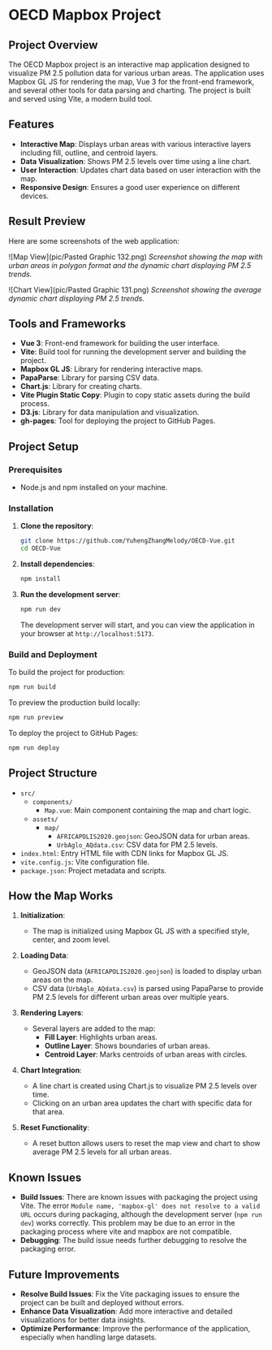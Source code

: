# OECD Mapbox Project

## Project Overview

The OECD Mapbox project is an interactive map application designed to visualize PM 2.5 pollution data for various urban areas. The application uses Mapbox GL JS for rendering the map, Vue 3 for the front-end framework, and several other tools for data parsing and charting. The project is built and served using Vite, a modern build tool.

## Features

- **Interactive Map**: Displays urban areas with various interactive layers including fill, outline, and centroid layers.
- **Data Visualization**: Shows PM 2.5 levels over time using a line chart.
- **User Interaction**: Updates chart data based on user interaction with the map.
- **Responsive Design**: Ensures a good user experience on different devices.

## Result Preview
Here are some screenshots of the web application:

![Map View](pic/Pasted Graphic 132.png)
*Screenshot showing the map with urban areas in polygon format and the dynamic chart displaying PM 2.5 trends.*

![Chart View](pic/Pasted Graphic 131.png)
*Screenshot showing the average dynamic chart displaying PM 2.5 trends.*


## Tools and Frameworks

- **Vue 3**: Front-end framework for building the user interface.
- **Vite**: Build tool for running the development server and building the project.
- **Mapbox GL JS**: Library for rendering interactive maps.
- **PapaParse**: Library for parsing CSV data.
- **Chart.js**: Library for creating charts.
- **Vite Plugin Static Copy**: Plugin to copy static assets during the build process.
- **D3.js**: Library for data manipulation and visualization.
- **gh-pages**: Tool for deploying the project to GitHub Pages.

## Project Setup

### Prerequisites

- Node.js and npm installed on your machine.

### Installation

1. **Clone the repository**:
   ```sh
   git clone https://github.com/YuhengZhangMelody/OECD-Vue.git
   cd OECD-Vue
   ```

2. **Install dependencies**:
   ```sh
   npm install
   ```

3. **Run the development server**:
   ```sh
   npm run dev
   ```

   The development server will start, and you can view the application in your browser at `http://localhost:5173`.

### Build and Deployment

To build the project for production:

```sh
npm run build
```

To preview the production build locally:

```sh
npm run preview
```

To deploy the project to GitHub Pages:

```sh
npm run deploy
```

## Project Structure

- `src/`
  - `components/`
    - `Map.vue`: Main component containing the map and chart logic.
  - `assets/`
    - `map/`
      - `AFRICAPOLIS2020.geojson`: GeoJSON data for urban areas.
      - `UrbAglo_AQdata.csv`: CSV data for PM 2.5 levels.
- `index.html`: Entry HTML file with CDN links for Mapbox GL JS.
- `vite.config.js`: Vite configuration file.
- `package.json`: Project metadata and scripts.

## How the Map Works

1. **Initialization**:
   - The map is initialized using Mapbox GL JS with a specified style, center, and zoom level.

2. **Loading Data**:
   - GeoJSON data (`AFRICAPOLIS2020.geojson`) is loaded to display urban areas on the map.
   - CSV data (`UrbAglo_AQdata.csv`) is parsed using PapaParse to provide PM 2.5 levels for different urban areas over multiple years.

3. **Rendering Layers**:
   - Several layers are added to the map:
     - **Fill Layer**: Highlights urban areas.
     - **Outline Layer**: Shows boundaries of urban areas.
     - **Centroid Layer**: Marks centroids of urban areas with circles.

4. **Chart Integration**:
   - A line chart is created using Chart.js to visualize PM 2.5 levels over time.
   - Clicking on an urban area updates the chart with specific data for that area.

5. **Reset Functionality**:
   - A reset button allows users to reset the map view and chart to show average PM 2.5 levels for all urban areas.

## Known Issues

- **Build Issues**: There are known issues with packaging the project using Vite. The error `Module name, 'mapbox-gl' does not resolve to a valid URL` occurs during packaging, although the development server (`npm run dev`) works correctly. This problem may be due to an error in the packaging process where vite and mapbox are not compatible.
- **Debugging**: The build issue needs further debugging to resolve the packaging error.

## Future Improvements

- **Resolve Build Issues**: Fix the Vite packaging issues to ensure the project can be built and deployed without errors.
- **Enhance Data Visualization**: Add more interactive and detailed visualizations for better data insights.
- **Optimize Performance**: Improve the performance of the application, especially when handling large datasets.
